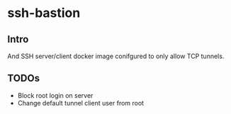 # ssh-bastion

## Intro

And SSH server/client docker image conifgured to only allow TCP tunnels.

## TODOs

- Block root login on server
- Change default tunnel client user from root
